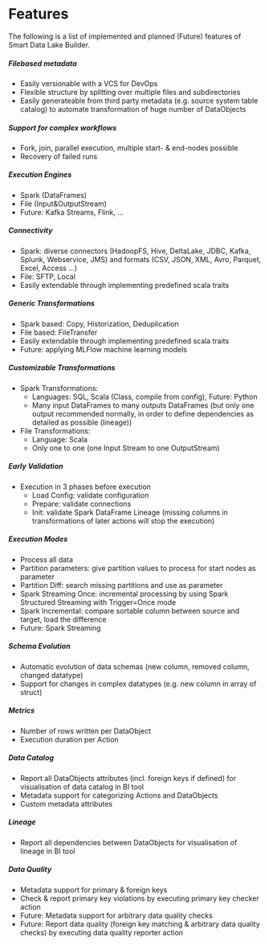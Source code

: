 # Features

The following is a list of implemented and planned (Future) features of Smart Data Lake Builder.

##### Filebased metadata
* Easily versionable with a VCS for DevOps
* Flexible structure by splitting over multiple files and subdirectories
* Easily generateable from third party metadata (e.g. source system table catalog) to automate transformation of huge number of DataObjects

##### Support for complex workflows
* Fork, join, parallel execution, multiple start- & end-nodes possible
* Recovery of failed runs

##### Execution Engines
* Spark (DataFrames)
* File (Input&OutputStream)
* Future: Kafka Streams, Flink, …

##### Connectivity
* Spark: diverse connectors (HadoopFS, Hive, DeltaLake, JDBC, Kafka, Splunk, Webservice, JMS) and formats (CSV, JSON, XML, Avro, Parquet, Excel, Access …)
* File: SFTP, Local
* Easily extendable through implementing predefined scala traits

##### Generic Transformations
* Spark based: Copy, Historization, Deduplication
* File based: FileTransfer
* Easily extendable through implementing predefined scala traits
* Future: applying MLFlow machine learning models

##### Customizable Transformations
* Spark Transformations: 
  * Languages: SQL, Scala (Class, compile from config), Future: Python
  * Many input DataFrames to many outputs DataFrames (but only one output recommended normally, in order to define dependencies as detailed as possible (lineage))
* File Transformations: 
  * Language: Scala
  * Only one to one (one Input Stream to one OutputStream)

##### Early Validation
* Execution in 3 phases before execution
  * Load Config: validate configuration
  * Prepare: validate connections
  * Init: validate Spark DataFrame Lineage (missing columns in transformations of later actions will stop the execution)

##### Execution Modes
* Process all data
* Partition parameters: give partition values to process for start nodes as parameter
* Partition Diff: search missing partitions and use as parameter
* Spark Streaming Once: incremental processing by using Spark Structured Streaming with Trigger=Once mode
* Spark Incremental: compare sortable column between source and target, load the difference
* Future: Spark Streaming

##### Schema Evolution
* Automatic evolution of data schemas (new column, removed column, changed datatype)
* Support for changes in complex datatypes (e.g. new column in array of struct)

##### Metrics
* Number of rows written per DataObject
* Execution duration per Action

##### Data Catalog
* Report all DataObjects attributes (incl. foreign keys if defined) for visualisation of data catalog in BI tool
* Metadata support for categorizing Actions and DataObjects
* Custom metadata attributes

##### Lineage
* Report all dependencies between DataObjects for visualisation of lineage in BI tool

##### Data Quality
* Metadata support for primary & foreign keys
* Check & report primary key violations by executing primary key checker action
* Future: Metadata support for arbitrary data quality checks
* Future: Report data quality (foreign key matching & arbitrary data quality checks) by executing data quality reporter action
